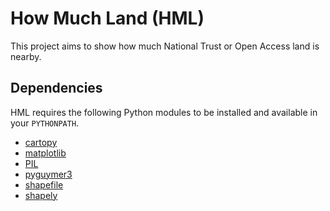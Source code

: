 # How Much Land (HML)

This project aims to show how much National Trust or Open Access land is nearby.

## Dependencies

HML requires the following Python modules to be installed and available in your `PYTHONPATH`.

* [cartopy](https://pypi.org/project/Cartopy)
* [matplotlib](https://pypi.org/project/matplotlib)
* [PIL](https://pypi.org/project/Pillow)
* [pyguymer3](https://github.com/Guymer/PyGuymer3)
* [shapefile](https://pypi.org/project/pyshp)
* [shapely](https://pypi.org/project/Shapely)
